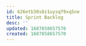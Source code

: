 ```yaml
---
id: 626etb38s8z1uysqf9xq5ne
title: Sprint Backlog
desc: ''
updated: 1687858657570
created: 1687858657570
---
```

